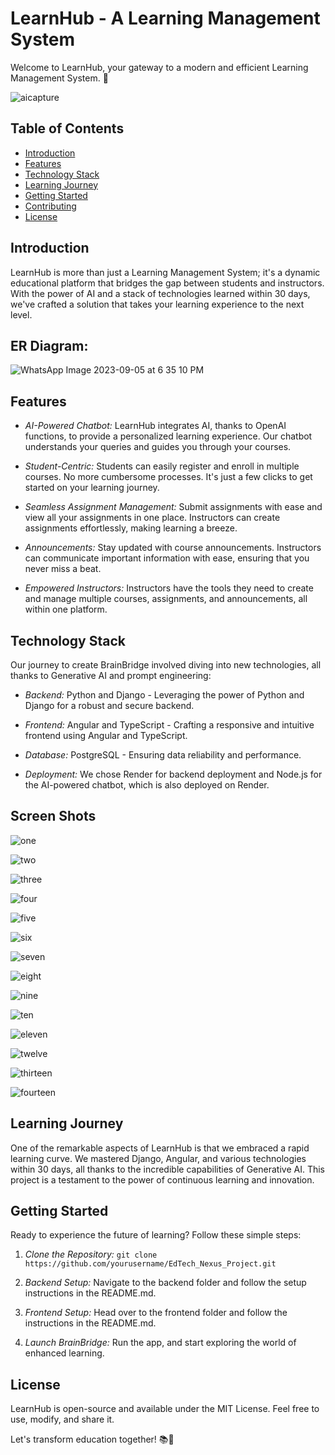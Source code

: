 # LearnHub - A Learning Management System

Welcome to LearnHub, your gateway to a modern and efficient Learning Management System. 🚀

![aicapture](https://github.com/mayki21/EdTech_Nexus_Project/assets/119392202/9efe1105-9e4d-43f4-a544-d1fd7a65c636)



## Table of Contents
- [Introduction](#introduction)
- [Features](#features)
- [Technology Stack](#technology-stack)
- [Learning Journey](#learning-journey)
- [Getting Started](#getting-started)
- [Contributing](#contributing)
- [License](#license)

## Introduction

LearnHub is more than just a Learning Management System; it's a dynamic educational platform that bridges the gap between students and instructors. With the power of AI and a stack of technologies learned within 30 days, we've crafted a solution that takes your learning experience to the next level.


## ER Diagram:

![WhatsApp Image 2023-09-05 at 6 35 10 PM](https://github.com/mayki21/EdTech_Nexus_Project/assets/119392202/cd5209f2-7b77-4f21-9218-1504cac0c7ce)

## Features

- *AI-Powered Chatbot:* LearnHub integrates AI, thanks to OpenAI functions, to provide a personalized learning experience. Our chatbot understands your queries and guides you through your courses.

- *Student-Centric:* Students can easily register and enroll in multiple courses. No more cumbersome processes. It's just a few clicks to get started on your learning journey.

- *Seamless Assignment Management:* Submit assignments with ease and view all your assignments in one place. Instructors can create assignments effortlessly, making learning a breeze.

- *Announcements:* Stay updated with course announcements. Instructors can communicate important information with ease, ensuring that you never miss a beat.

- *Empowered Instructors:* Instructors have the tools they need to create and manage multiple courses, assignments, and announcements, all within one platform.

## Technology Stack

Our journey to create BrainBridge involved diving into new technologies, all thanks to Generative AI and prompt engineering:

- *Backend:* Python and Django - Leveraging the power of Python and Django for a robust and secure backend.

- *Frontend:* Angular and TypeScript - Crafting a responsive and intuitive frontend using Angular and TypeScript.

- *Database:* PostgreSQL - Ensuring data reliability and performance.

- *Deployment:* We chose Render for backend deployment and Node.js for the AI-powered chatbot, which is also deployed on Render.

## Screen Shots

![one](https://github.com/mayki21/EdTech_Nexus_Project/assets/119392202/9d261c49-1ca3-4d93-9bee-b30cf873cb83)

  
![two](https://github.com/mayki21/EdTech_Nexus_Project/assets/119392202/8e627cb7-3cc9-4ca2-989c-c502326c246e)

![three](https://github.com/mayki21/EdTech_Nexus_Project/assets/119392202/582913ea-269e-4d4f-842d-3ca47508d4f3)

![four](https://github.com/mayki21/EdTech_Nexus_Project/assets/119392202/d749ef1a-d3ef-4043-809b-1458a6e235c3)

![five](https://github.com/mayki21/EdTech_Nexus_Project/assets/119392202/46dd7345-6820-4c18-8691-d9ccc09a98ab)

![six](https://github.com/mayki21/EdTech_Nexus_Project/assets/119392202/5a7212eb-896f-4c8c-ae3d-d3cb11e0d684)

![seven](https://github.com/mayki21/EdTech_Nexus_Project/assets/119392202/4198df7f-dce6-45b6-8c75-d87050a688b3)

![eight](https://github.com/mayki21/EdTech_Nexus_Project/assets/119392202/618fc133-b218-46ad-9d1b-b204bad0da0a)

![nine](https://github.com/mayki21/EdTech_Nexus_Project/assets/119392202/fc15e1b0-a69c-4298-b281-42e3f3ec6eb2)

![ten](https://github.com/mayki21/EdTech_Nexus_Project/assets/119392202/fb99a836-6618-4ba8-8964-a8a9fc82486a)

![eleven](https://github.com/mayki21/EdTech_Nexus_Project/assets/119392202/b4a404dc-0a68-4cde-9c2a-dc9e945881b1)

![twelve](https://github.com/mayki21/EdTech_Nexus_Project/assets/119392202/4657752a-a12c-4dc1-abcf-189a34f3e7d2)

![thirteen](https://github.com/mayki21/EdTech_Nexus_Project/assets/119392202/d6c15e4d-0bca-47e6-968f-bb7c40776e78)

![fourteen](https://github.com/mayki21/EdTech_Nexus_Project/assets/119392202/40b1711d-c927-47c8-a8d5-ebe103a023ea)


## Learning Journey

One of the remarkable aspects of LearnHub is that we embraced a rapid learning curve. We mastered Django, Angular, and various technologies within 30 days, all thanks to the incredible capabilities of Generative AI. This project is a testament to the power of continuous learning and innovation.

## Getting Started

Ready to experience the future of learning? Follow these simple steps:

1. *Clone the Repository:* `git clone https://github.com/yourusername/EdTech_Nexus_Project.git`

2. *Backend Setup:* Navigate to the backend folder and follow the setup instructions in the README.md.

3. *Frontend Setup:* Head over to the frontend folder and follow the instructions in the README.md.

4. *Launch BrainBridge:* Run the app, and start exploring the world of enhanced learning.


## License

LearnHub is open-source and available under the MIT License. Feel free to use, modify, and share it.

Let's transform education together! 📚🌟
